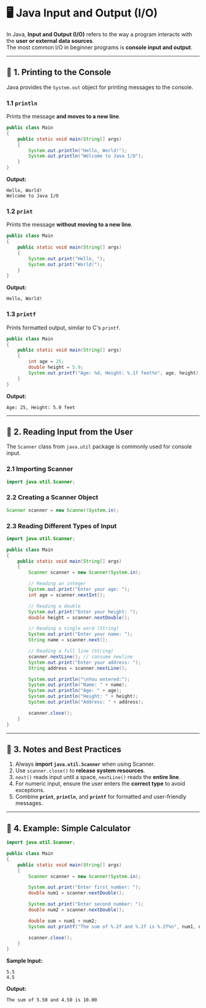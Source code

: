 # 🖥️ Java Input and Output (I/O)

In Java, **Input and Output (I/O)** refers to the way a program interacts with the **user or external data sources**.  
The most common I/O in beginner programs is **console input and output**.

---

## 🔹 1. Printing to the Console

Java provides the `System.out` object for printing messages to the console.

### 1.1 `println`
Prints the message **and moves to a new line**.
```java
public class Main 
{
    public static void main(String[] args) 
    {
        System.out.println("Hello, World!");
        System.out.println("Welcome to Java I/O");
    }
}
````

**Output:**

```
Hello, World!
Welcome to Java I/O
```

### 1.2 `print`

Prints the message **without moving to a new line**.

```java
public class Main 
{
    public static void main(String[] args) 
    {
        System.out.print("Hello, ");
        System.out.print("World!");
    }
}
```

**Output:**

```
Hello, World!
```

### 1.3 `printf`

Prints formatted output, similar to C's `printf`.

```java
public class Main 
{
    public static void main(String[] args) 
    {
        int age = 25;
        double height = 5.9;
        System.out.printf("Age: %d, Height: %.1f feet%n", age, height);
    }
}
```

**Output:**

```
Age: 25, Height: 5.9 feet
```

---

## 🔹 2. Reading Input from the User

The `Scanner` class from `java.util` package is commonly used for console input.

### 2.1 Importing Scanner

```java
import java.util.Scanner;
```

### 2.2 Creating a Scanner Object

```java
Scanner scanner = new Scanner(System.in);
```

### 2.3 Reading Different Types of Input

```java
import java.util.Scanner;

public class Main 
{
    public static void main(String[] args) 
    {
        Scanner scanner = new Scanner(System.in);

        // Reading an integer
        System.out.print("Enter your age: ");
        int age = scanner.nextInt();

        // Reading a double
        System.out.print("Enter your height: ");
        double height = scanner.nextDouble();

        // Reading a single word (String)
        System.out.print("Enter your name: ");
        String name = scanner.next();

        // Reading a full line (String)
        scanner.nextLine(); // consume newline
        System.out.print("Enter your address: ");
        String address = scanner.nextLine();

        System.out.println("\nYou entered:");
        System.out.println("Name: " + name);
        System.out.println("Age: " + age);
        System.out.println("Height: " + height);
        System.out.println("Address: " + address);

        scanner.close();
    }
}
```

---

## 🔹 3. Notes and Best Practices

1. Always **import `java.util.Scanner`** when using Scanner.
2. Use `scanner.close()` to **release system resources**.
3. `next()` reads input until a space, `nextLine()` reads the **entire line**.
4. For numeric input, ensure the user enters the **correct type** to avoid exceptions.
5. Combine **`print`**, **`println`**, and **`printf`** for formatted and user-friendly messages.

---

## 🔹 4. Example: Simple Calculator

```java
import java.util.Scanner;

public class Main 
{
    public static void main(String[] args) 
    {
        Scanner scanner = new Scanner(System.in);

        System.out.print("Enter first number: ");
        double num1 = scanner.nextDouble();

        System.out.print("Enter second number: ");
        double num2 = scanner.nextDouble();

        double sum = num1 + num2;
        System.out.printf("The sum of %.2f and %.2f is %.2f%n", num1, num2, sum);

        scanner.close();
    }
}
```

**Sample Input:**

```
5.5
4.5
```

**Output:**

```
The sum of 5.50 and 4.50 is 10.00
```
